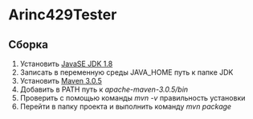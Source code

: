 # Arinc429Tester

## Сборка

1. Установить [JavaSE JDK 1.8](http://www.oracle.com/technetwork/java/javase/downloads/index.html)
  1. Записать в переменную среды JAVA_HOME путь к папке JDK
2. Установить [Maven 3.0.5](https://archive.apache.org/dist/maven/maven-3/3.0.5/binaries/)
  1. Добавить в PATH путь к *apache-maven-3.0.5/bin*
  2. Проверить с помощью команды *mvn -v* правильность установки
3. Перейти в папку проекта и выполнить команду *mvn package*
